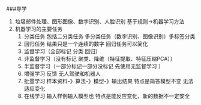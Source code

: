 ###导学
1. 垃圾邮件处理、图形图像、数字识别、人脸识别  基于规则->机器学习方法
2. 机器学习的主要任务
   1. 分类任务 包括二分类任务 多分类任务（数字识别、图像识别）多标签分类
   2. 回归任务 结果只是一个连续的数字 回归任务可以简化
   3. 监督学习（全部标记 分类 回归） 
   4. 非监督学习（没有标记 聚类、降维（特征提取、特征压缩PCA））
   5. 半监督学习（一部分标记一部分没标记 先使用无监督学习 ）
   6. 增强学习 反馈 无人驾驶和机器人
   7. 批量学习 样本资料-》算法-》模型-》输出结果  特点是简答模型不变 无法适应变化
   8. 在线学习 输入样例输入模型也  特点是能反应变化，新的数据不一定安全
   
